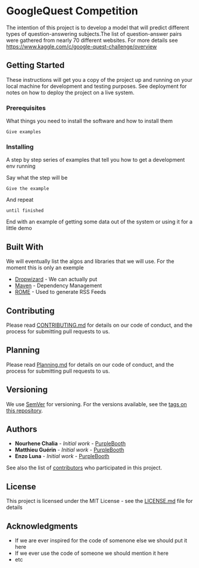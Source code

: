 # GoogleQuest Competition

The intention of this project is to develop a model that will predict different types of question-answering subjects.The list of question-answer pairs were gathered from nearly 70 different websites. For more details see https://www.kaggle.com/c/google-quest-challenge/overview

## Getting Started

These instructions will get you a copy of the project up and running on your local machine for development and testing purposes. See deployment for notes on how to deploy the project on a live system.

### Prerequisites

What things you need to install the software and how to install them

```
Give examples
```

### Installing

A step by step series of examples that tell you how to get a development env running

Say what the step will be

```
Give the example
```

And repeat

```
until finished
```

End with an example of getting some data out of the system or using it for a little demo

## Built With

We will eventually list the algos and libraries that we will use. For the moment this is only an exemple

* [Dropwizard](http://www.dropwizard.io/1.0.2/docs/) - We can actually put
* [Maven](https://maven.apache.org/) - Dependency Management
* [ROME](https://rometools.github.io/rome/) - Used to generate RSS Feeds

## Contributing

Please read [CONTRIBUTING.md](https://gist.github.com/PurpleBooth/b24679402957c63ec426) for details on our code of conduct, and the process for submitting pull requests to us.

## Planning

Please read [Planning.md](https://gist.github.com/PurpleBooth/b24679402957c63ec426) for details on our code of conduct, and the process for submitting pull requests to us.

## Versioning

We use [SemVer](http://semver.org/) for versioning. For the versions available, see the [tags on this repository](https://github.com/your/project/tags). 

## Authors

* **Nourhene Chalia** - *Initial work* - [PurpleBooth](https://github.com/Nourhene95)
* **Matthieu Guérin** - *Initial work* - [PurpleBooth](https://github.com/matthieuguerin-rdcaa)
* **Enzo Luna** - *Initial work* - [PurpleBooth](https://github.com/ezluna)

See also the list of [contributors](https://github.com/your/project/contributors) who participated in this project.

## License

This project is licensed under the MIT License - see the [LICENSE.md](LICENSE.md) file for details

## Acknowledgments

* If we are ever inspired for the code of somenone else we should put it here 
* If we ever use the code of someone we should mention it here
* etc
